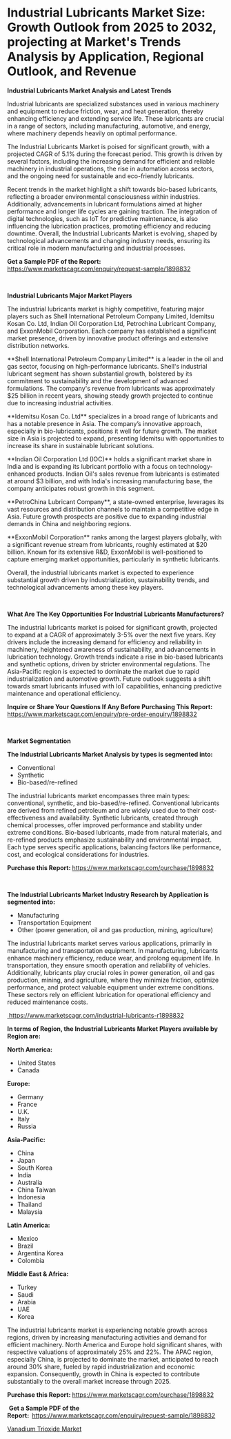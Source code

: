 <p><h1>Industrial Lubricants Market Size: Growth Outlook from 2025 to 2032, projecting at Market's Trends Analysis by Application, Regional Outlook, and Revenue</h1></p><p><strong>Industrial Lubricants Market Analysis and Latest Trends</strong></p>
<p><p>Industrial lubricants are specialized substances used in various machinery and equipment to reduce friction, wear, and heat generation, thereby enhancing efficiency and extending service life. These lubricants are crucial in a range of sectors, including manufacturing, automotive, and energy, where machinery depends heavily on optimal performance.</p><p>The Industrial Lubricants Market is poised for significant growth, with a projected CAGR of 5.1% during the forecast period. This growth is driven by several factors, including the increasing demand for efficient and reliable machinery in industrial operations, the rise in automation across sectors, and the ongoing need for sustainable and eco-friendly lubricants. </p><p>Recent trends in the market highlight a shift towards bio-based lubricants, reflecting a broader environmental consciousness within industries. Additionally, advancements in lubricant formulations aimed at higher performance and longer life cycles are gaining traction. The integration of digital technologies, such as IoT for predictive maintenance, is also influencing the lubrication practices, promoting efficiency and reducing downtime. Overall, the Industrial Lubricants Market is evolving, shaped by technological advancements and changing industry needs, ensuring its critical role in modern manufacturing and industrial processes.</p></p>
<p><strong>Get a Sample PDF of the Report:&nbsp;</strong> <a href="https://www.marketscagr.com/enquiry/request-sample/1898832?utm_campaign=2882&utm_medium=2&utm_source=Github&utm_content=ia&utm_term=31032025&utm_id=industrial-lubricants">https://www.marketscagr.com/enquiry/request-sample/1898832</a></p>
<p>&nbsp;</p>
<p><strong>Industrial Lubricants Major Market Players</strong></p>
<p><p>The industrial lubricants market is highly competitive, featuring major players such as Shell International Petroleum Company Limited, Idemitsu Kosan Co. Ltd, Indian Oil Corporation Ltd, Petrochina Lubricant Company, and ExxonMobil Corporation. Each company has established a significant market presence, driven by innovative product offerings and extensive distribution networks.</p><p>**Shell International Petroleum Company Limited** is a leader in the oil and gas sector, focusing on high-performance lubricants. Shell's industrial lubricant segment has shown substantial growth, bolstered by its commitment to sustainability and the development of advanced formulations. The company's revenue from lubricants was approximately $25 billion in recent years, showing steady growth projected to continue due to increasing industrial activities.</p><p>**Idemitsu Kosan Co. Ltd** specializes in a broad range of lubricants and has a notable presence in Asia. The company’s innovative approach, especially in bio-lubricants, positions it well for future growth. The market size in Asia is projected to expand, presenting Idemitsu with opportunities to increase its share in sustainable lubricant solutions.</p><p>**Indian Oil Corporation Ltd (IOC)** holds a significant market share in India and is expanding its lubricant portfolio with a focus on technology-enhanced products. Indian Oil's sales revenue from lubricants is estimated at around $3 billion, and with India's increasing manufacturing base, the company anticipates robust growth in this segment.</p><p>**PetroChina Lubricant Company**, a state-owned enterprise, leverages its vast resources and distribution channels to maintain a competitive edge in Asia. Future growth prospects are positive due to expanding industrial demands in China and neighboring regions.</p><p>**ExxonMobil Corporation** ranks among the largest players globally, with a significant revenue stream from lubricants, roughly estimated at $20 billion. Known for its extensive R&D, ExxonMobil is well-positioned to capture emerging market opportunities, particularly in synthetic lubricants. </p><p>Overall, the industrial lubricants market is expected to experience substantial growth driven by industrialization, sustainability trends, and technological advancements among these key players.</p></p>
<p>&nbsp;</p>
<p><strong>What Are The Key Opportunities For Industrial Lubricants Manufacturers?</strong></p>
<p><p>The industrial lubricants market is poised for significant growth, projected to expand at a CAGR of approximately 3-5% over the next five years. Key drivers include the increasing demand for efficiency and reliability in machinery, heightened awareness of sustainability, and advancements in lubrication technology. Growth trends indicate a rise in bio-based lubricants and synthetic options, driven by stricter environmental regulations. The Asia-Pacific region is expected to dominate the market due to rapid industrialization and automotive growth. Future outlook suggests a shift towards smart lubricants infused with IoT capabilities, enhancing predictive maintenance and operational efficiency.</p></p>
<p><strong>Inquire or Share Your Questions If Any Before Purchasing This Report:</strong> <a href="https://www.marketscagr.com/enquiry/pre-order-enquiry/1898832?utm_campaign=2882&utm_medium=2&utm_source=Github&utm_content=ia&utm_term=31032025&utm_id=industrial-lubricants">https://www.marketscagr.com/enquiry/pre-order-enquiry/1898832</a></p>
<p>&nbsp;</p>
<p><strong>Market Segmentation</strong></p>
<p><strong>The Industrial Lubricants Market Analysis by types is segmented into:</strong></p>
<p><ul><li>Conventional</li><li>Synthetic</li><li>Bio-based/re-refined</li></ul></p>
<p><p>The industrial lubricants market encompasses three main types: conventional, synthetic, and bio-based/re-refined. Conventional lubricants are derived from refined petroleum and are widely used due to their cost-effectiveness and availability. Synthetic lubricants, created through chemical processes, offer improved performance and stability under extreme conditions. Bio-based lubricants, made from natural materials, and re-refined products emphasize sustainability and environmental impact. Each type serves specific applications, balancing factors like performance, cost, and ecological considerations for industries.</p></p>
<p><strong>Purchase this Report:&nbsp;</strong><a href="https://www.marketscagr.com/purchase/1898832?utm_campaign=2882&utm_medium=2&utm_source=Github&utm_content=ia&utm_term=31032025&utm_id=industrial-lubricants">https://www.marketscagr.com/purchase/1898832</a></p>
<p>&nbsp;</p>
<p><strong>The Industrial Lubricants Market Industry Research by Application is segmented into:</strong></p>
<p><ul><li>Manufacturing</li><li>Transportation Equipment</li><li>Other (power generation, oil and gas production, mining, agriculture)</li></ul></p>
<p><p>The industrial lubricants market serves various applications, primarily in manufacturing and transportation equipment. In manufacturing, lubricants enhance machinery efficiency, reduce wear, and prolong equipment life. In transportation, they ensure smooth operation and reliability of vehicles. Additionally, lubricants play crucial roles in power generation, oil and gas production, mining, and agriculture, where they minimize friction, optimize performance, and protect valuable equipment under extreme conditions. These sectors rely on efficient lubrication for operational efficiency and reduced maintenance costs.</p></p>
<p><a href="https://www.marketscagr.com/industrial-lubricants-r1898832?utm_campaign=2882&utm_medium=2&utm_source=Github&utm_content=ia&utm_term=31032025&utm_id=industrial-lubricants">&nbsp;https://www.marketscagr.com/industrial-lubricants-r1898832</a></p>
<p><strong>In terms of Region, the Industrial Lubricants Market Players available by Region are:</strong></p>
<p>
    <p> <strong> North America: </strong>
        <ul>
            <li>United States</li>
            <li>Canada</li>
        </ul>
        </p> 
    <p> <strong> Europe: </strong>
        <ul>
            <li>Germany</li>
            <li>France</li>
            <li>U.K.</li>
            <li>Italy</li>
            <li>Russia</li>
        </ul>
        </p> 
    <p> <strong> Asia-Pacific: </strong>
        <ul>
            <li>China</li>
            <li>Japan</li>
            <li>South Korea</li>
            <li>India</li>
            <li>Australia</li>
            <li>China Taiwan</li>
            <li>Indonesia</li>
            <li>Thailand</li>
            <li>Malaysia</li>
        </ul>
        </p> 
    <p> <strong> Latin America: </strong>
        <ul>
            <li>Mexico</li>
            <li>Brazil</li>
            <li>Argentina Korea</li>
            <li>Colombia</li>
        </ul>
        </p> 
    <p> <strong> Middle East & Africa: </strong>
        <ul>
            <li>Turkey</li>
            <li>Saudi</li>
            <li>Arabia</li>
            <li>UAE</li>
            <li>Korea</li>
        </ul>
    </p>
    </p>
<p><p>The industrial lubricants market is experiencing notable growth across regions, driven by increasing manufacturing activities and demand for efficient machinery. North America and Europe hold significant shares, with respective valuations of approximately 25% and 22%. The APAC region, especially China, is projected to dominate the market, anticipated to reach around 30% share, fueled by rapid industrialization and economic expansion. Consequently, growth in China is expected to contribute substantially to the overall market increase through 2025.</p></p>
<p><strong>Purchase this Report: </strong><a href="https://www.marketscagr.com/purchase/1898832?utm_campaign=2882&utm_medium=2&utm_source=Github&utm_content=ia&utm_term=31032025&utm_id=industrial-lubricants">https://www.marketscagr.com/purchase/1898832</a></p>
<p>&nbsp;<strong>Get a Sample PDF of the Report:&nbsp;&nbsp;</strong><a href="https://www.marketscagr.com/enquiry/request-sample/1898832?utm_campaign=2882&utm_medium=2&utm_source=Github&utm_content=ia&utm_term=31032025&utm_id=industrial-lubricants">https://www.marketscagr.com/enquiry/request-sample/1898832</a></p>
<p><strong></strong></p>
<p><p><a href="https://github.com/carendesrochers299/Market-Research-Report-List-1/blob/main/vanadium-trioxide-market.md?utm_campaign=2882&utm_medium=2&utm_source=Github&utm_content=ia&utm_term=31032025&utm_id=industrial-lubricants">Vanadium Trioxide Market</a></p></p>